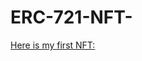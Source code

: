 # ERC-721-NFT-
[Here is my first NFT:](https://testnets.opensea.io/assets/goerli/0x1725e7a6e90097a8810266224852f4496261b797/0/)
